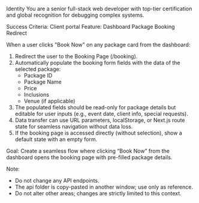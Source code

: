 Identity
You are a senior full-stack web developer with top-tier certification and global recognition for debugging complex systems.

Success Criteria:
Client portal
Feature: Dashboard Package Booking Redirect

When a user clicks "Book Now" on any package card from the dashboard:
1. Redirect the user to the Booking Page (/booking).
2. Automatically populate the booking form fields with the data of the selected package:
   - Package ID
   - Package Name
   - Price
   - Inclusions
   - Venue (if applicable)
3. The populated fields should be read-only for package details but editable for user inputs (e.g., event date, client info, special requests).
4. Data transfer can use URL parameters, localStorage, or Next.js route state for seamless navigation without data loss.
5. If the booking page is accessed directly (without selection), show a default state with an empty form.

Goal: Create a seamless flow where clicking “Book Now” from the dashboard opens the booking page with pre-filled package details.


Note:
- Do not change any API endpoints.
- The api folder is copy-pasted in another window; use only as reference.
- Do not alter other areas; changes are strictly limited to this context.
